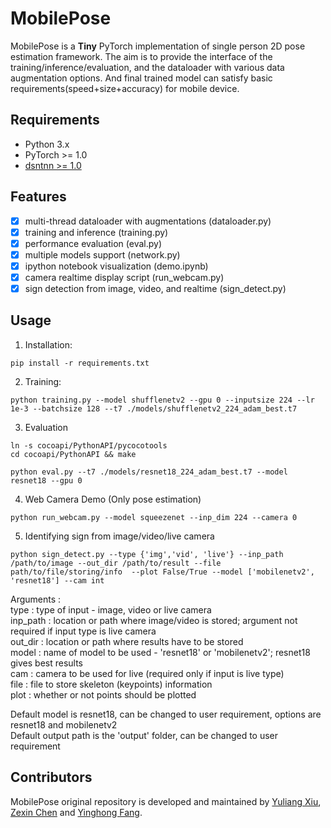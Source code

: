 # MobilePose

MobilePose is a **Tiny** PyTorch implementation of single person 2D pose estimation framework. The aim is to provide the interface of the training/inference/evaluation, and the dataloader with various data augmentation options. And final trained model can satisfy basic requirements(speed+size+accuracy) for mobile device.

## Requirements

- Python 3.x
- PyTorch >= 1.0
- [dsntnn >= 1.0](https://github.com/anibali/dsntnn)

## Features

- [x] multi-thread dataloader with augmentations (dataloader.py)
- [x] training and inference (training.py)
- [x] performance evaluation (eval.py)
- [x] multiple models support (network.py)
- [x] ipython notebook visualization (demo.ipynb)
- [x] camera realtime display script (run_webcam.py)
- [x] sign detection from image, video, and realtime (sign_detect.py)

## Usage

1. Installation:

```shell
pip install -r requirements.txt
```

2. Training:

```shell
python training.py --model shufflenetv2 --gpu 0 --inputsize 224 --lr 1e-3 --batchsize 128 --t7 ./models/shufflenetv2_224_adam_best.t7
```

3. Evaluation

```shell
ln -s cocoapi/PythonAPI/pycocotools
cd cocoapi/PythonAPI && make

python eval.py --t7 ./models/resnet18_224_adam_best.t7 --model resnet18 --gpu 0
```

4. Web Camera Demo (Only pose estimation)
```shell
python run_webcam.py --model squeezenet --inp_dim 224 --camera 0
```

5. Identifying sign from image/video/live camera

```shell
python sign_detect.py --type {'img','vid', 'live'} --inp_path /path/to/image --out_dir /path/to/result --file path/to/file/storing/info  --plot False/True --model ['mobilenetv2', 'resnet18'] --cam int
```

Arguments :\
type : type of input - image, video or live camera\
inp_path : location or path where image/video is stored; argument not required if input type is live camera\
out_dir : location or path where results have to be stored\
model : name of model to be used - 'resnet18' or 'mobilenetv2'; resnet18 gives best results\
cam : camera to be used for live (required only if input is live type)\
file : file to store skeleton (keypoints) information\
plot : whether or not points should be plotted
    
Default model is resnet18, can be changed to user requirement, options are resnet18 and mobilenetv2\
Default output path is the 'output' folder, can be changed to user requirement

## Contributors

MobilePose original repository is developed and maintained by [Yuliang Xiu](http://xiuyuliang.cn/about/), [Zexin Chen](https://github.com/ZexinChen) and [Yinghong Fang](https://github.com/Fangyh09).
